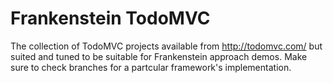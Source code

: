# Frankenstein TodoMVC

The collection of TodoMVC projects available from http://todomvc.com/ but suited
and tuned to be suitable for Frankenstein approach demos. Make sure to check
branches for a partcular framework's implementation.